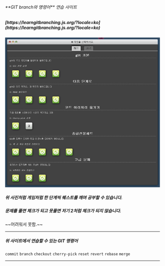 <h6>**GIT branch와 명령어** 연습 사이트</h6>

<h5>[https://learngitbranching.js.org/?locale=ko](https://learngitbranching.js.org/?locale=ko)</h5>

![사이트 사진](/site.jpg)

<h5>위 사진처럼 게임처럼 한 단계씩 퀘스트를 깨며 공부할 수 있습니다.</h5>
<h5>문제를 풀면 체크가 되고 못풀면 저기 2처럼 체크가 되지 않습니다.</h5>
~~어려워서 못함.~~

---

<h5>위 사이트에서 연습할 수 있는 GIT 명령어</h5>

 ``commit``
 `branch`
 `checkout`
 `cherry-pick`
 `reset`
 `revert`
 `rebase`
 `merge`

---
